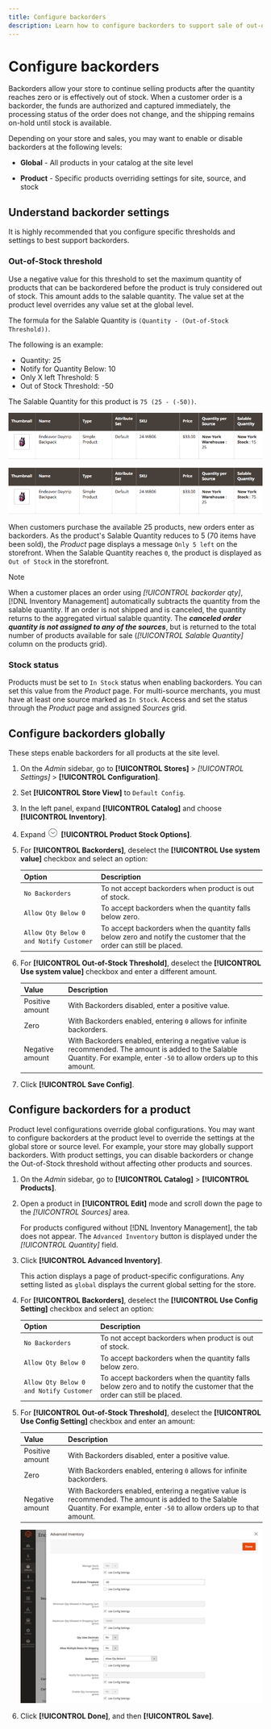 ```yaml
---
title: Configure backorders
description: Learn how to configure backorders to support sale of out-of-stock products.
---
```

# Configure backorders

Backorders allow your store to continue selling products after the quantity reaches zero or is effectively out of stock. When a customer order is a backorder, the funds are authorized and captured immediately, the processing status of the order does not change, and the shipping remains on-hold until stock is available.

Depending on your store and sales, you may want to enable or disable backorders at the following levels:

- **Global** - All products in your catalog at the site level

- **Product** - Specific products overriding settings for site, source, and stock

## Understand backorder settings

It is highly recommended that you configure specific thresholds and settings to best support backorders.

### Out-of-Stock threshold

Use a negative value for this threshold to set the maximum quantity of products that can be backordered before the product is truly considered out of stock. This amount adds to the salable quantity. The value set at the product level overrides any value set at the global level.

The formula for the Salable Quantity is `(Quantity - (Out-of-Stock Threshold))`.

The following is an example:

- Quantity: 25
- Notify for Quantity Below: 10
- Only X left Threshold: 5
- Out of Stock Threshold: -50

The Salable Quantity for this product is `75 (25 - (-50))`.

![Example Salable Quantity before backorders enabled](assets/inventory-backorders-before.png)

![Example Salable Quantity after backorders enabled](assets/inventory-backorders-after.png)

When customers purchase the available 25 products, new orders enter as backorders. As the product's Salable Quantity reduces to 5 (70 items have been sold), the _Product_ page displays a message `Only 5 left` on the storefront. When the Salable Quantity reaches `0`, the product is displayed as `Out of Stock` in the storefront.

>[!NOTE]
>
>When a customer places an order using _[!UICONTROL backorder qty]_, [!DNL Inventory Management] automatically subtracts the quantity from the salable quantity. If an order is not shipped and is canceled, the quantity returns to the aggregated virtual salable quantity. The **_canceled order quantity is not assigned to any of the sources_**, but is returned to the total number of products available for sale (_[!UICONTROL Salable Quantity]_ column  on the products grid).

<!--### Notify for Quantity Below JIRA MDVA-8099 MDVA-33783

The _Notify for Quantity Below_ configuration option is configurable at the global, source, and product levels. When it is enabled, the system sends an email notification when the product quantity reaches a level at or below the configured value. For this example, a notification is triggered when the product has a quantity of 10 or less. When backorders are enabled, _Notify for Quantity Below_ is determined by the Salable Quantity (`Salable Quantity = Quantity - (Out-of-Stock Threshold)`). -->

### Stock status

Products must be set to `In Stock` status when enabling backorders. You can set this value from the _Product_ page. For multi-source merchants, you must have at least one source marked as `In Stock`. Access and set the status through the _Product_ page and assigned _Sources_ grid.

## Configure backorders globally

These steps enable backorders for all products at the site level.

1. On the _Admin_ sidebar, go to **[!UICONTROL Stores]** > _[!UICONTROL Settings]_ > **[!UICONTROL Configuration]**.

1. Set **[!UICONTROL Store View]** to `Default Config`.

1. In the left panel, expand **[!UICONTROL Catalog]** and choose **[!UICONTROL Inventory]**.

1. Expand ![Expansion selector](../assets/icon-display-expand.png) **[!UICONTROL Product Stock Options]**.

1. For **[!UICONTROL Backorders]**, deselect the **[!UICONTROL Use system value]** checkbox and select an option:

    | Option | Description |
    | -- | -- |
    | `No Backorders` | To not accept backorders when product is out of stock. |
    | `Allow Qty Below 0` | To accept backorders when the quantity falls below zero. |
    | `Allow Qty Below 0 and Notify Customer` | To accept backorders when the quantity falls below zero and notify the customer that the order can still be placed. |

1. For **[!UICONTROL Out-of-Stock Threshold]**, deselect the **[!UICONTROL Use system value]** checkbox and enter a different amount.

    | Value | Description |
    | -- | -- |
    | Positive amount | With Backorders disabled, enter a positive value. |
    | Zero | With Backorders enabled, entering `0` allows for infinite backorders. |
    | Negative amount | With Backorders enabled, entering a negative value is recommended. The amount is added to the Salable Quantity. For example, enter `-50` to allow orders up to this amount. |

1. Click **[!UICONTROL Save Config]**.

## Configure backorders for a product

Product level configurations override global configurations. You may want to configure backorders at the product level to override the settings at the global store or source level. For example, your store may globally support backorders. With product settings, you can disable backorders or change the Out-of-Stock threshold without affecting other products and sources.

1. On the _Admin_ sidebar, go to **[!UICONTROL Catalog]** > **[!UICONTROL Products]**.

1. Open a product in **[!UICONTROL Edit]** mode and scroll down the page to the _[!UICONTROL Sources]_ area.

   For products configured without [!DNL Inventory Management], the tab does not appear. The `Advanced Inventory` button is displayed under the _[!UICONTROL Quantity]_ field.

1. Click **[!UICONTROL Advanced Inventory]**.

   This action displays a page of product-specific configurations. Any setting listed as `global` displays the current global setting for the store.

1. For **[!UICONTROL Backorders]**, deselect the **[!UICONTROL Use Config Setting]** checkbox and select an option:

    | Option | Description |
    | -- | -- |
    | `No Backorders` | To not accept backorders when product is out of stock. |
    | `Allow Qty Below 0` | To accept backorders when the quantity falls below zero. |
    | `Allow Qty Below 0 and Notify Customer` | To accept backorders when the quantity falls below zero and to notify the customer that the order can still be placed. |

1. For **[!UICONTROL Out-of-Stock Threshold]**, deselect the **[!UICONTROL Use Config Setting]** checkbox and enter an amount:

    | Value | Description |
    | -- | -- |
    | Positive amount | With Backorders disabled, enter a positive value. |
    | Zero | With Backorders enabled, entering `0` allows for infinite backorders. |
    | Negative amount | With Backorders enabled, entering a negative value is recommended. The amount is added to the Salable Quantity. For example, enter `-50` to allow orders up to that amount. |

    ![Advanced Inventory configured for Backorders](assets/inventory-backorders-product-settings.png)

1. Click **[!UICONTROL Done]**, and then **[!UICONTROL Save]**.
